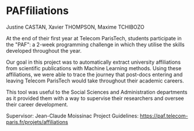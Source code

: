 # PAFfiliations

Justine CASTAN, Xavier THOMPSON, Maxime TCHIBOZO

At the end of their first year at Telecom ParisTech, students participate in the "PAF": a 2-week programming challenge in which they utilise the skills developed throughout the year.

Our goal in this project was to automatically extract university affiliations from scientific publications with Machine Learning methods. Using these affiliations, we were able to trace the journey that post-docs entering and leaving Telecom ParisTech would take throughout their academic careers.

This tool was useful to the Social Sciences and Administration departments as it provided them with a way to supervise their researchers and oversee their career development.


Supervisor: Jean-Claude Moissinac
Project Guidelines: https://paf.telecom-paris.fr/projets/affiliations
